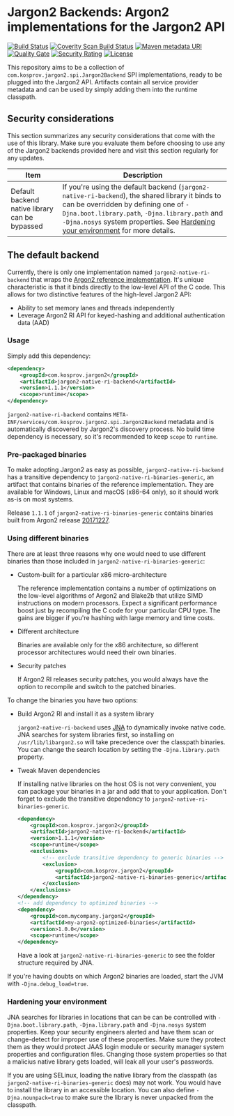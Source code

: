 # Jargon2 Backends: Argon2 implementations for the Jargon2 API 

[![Build Status](https://travis-ci.org/kosprov/jargon2-backends.svg?branch=master)](https://travis-ci.org/kosprov/jargon2-backends)
[![Coverity Scan Build Status](https://scan.coverity.com/projects/14708/badge.svg)](https://scan.coverity.com/projects/kosprov-jargon2-backends)
[![Maven metadata URI](https://img.shields.io/maven-metadata/v/http/central.maven.org/maven2/com/kosprov/jargon2/jargon2-native-ri-backend/maven-metadata.xml.svg)](https://search.maven.org/#search%7Cga%7C1%7Cg%3A%22com.kosprov.jargon2%22%20AND%20a%3A%22jargon2-native-ri-backend%22)
[![Quality Gate](https://sonarcloud.io/api/project_badges/measure?project=com.kosprov.jargon2%3Ajargon2-backends&metric=alert_status)](https://sonarcloud.io/dashboard/index/com.kosprov.jargon2:jargon2-backends)
[![Security Rating](https://sonarcloud.io/api/project_badges/measure?project=com.kosprov.jargon2%3Ajargon2-backends&metric=security_rating)](https://sonarcloud.io/dashboard/index/com.kosprov.jargon2:jargon2-backends)
[![License](https://img.shields.io/badge/License-Apache%202.0-blue.svg)](/LICENSE)

This repository aims to be a collection of `com.kosprov.jargon2.spi.Jargon2Backend` SPI implementations, ready to be plugged into the Jargon2 API. Artifacts contain all service provider metadata and can be used by simply adding them into the runtime classpath.

## Security considerations

This section summarizes any security considerations that come with the use of this library. Make sure you evaluate them before choosing to use any of the Jargon2 backends provided here and visit this section regularly for any updates.

| Item |  Description |
| ---  | --- |
| Default backend native library can be bypassed | If you're using the default backend (`jargon2-native-ri-backend`), the shared library it binds to can be overridden by defining one of `-Djna.boot.library.path`, `-Djna.library.path` and `-Djna.nosys` system properties. See [Hardening your environment](#hardening-your-environment) for more details. |


## The default backend

Currently, there is only one implementation named `jargon2-native-ri-backend` that wraps the [Argon2 reference implementation](https://github.com/P-H-C/phc-winner-argon2 "Argon2 reference implementation repository"). It's unique characteristic is that it binds directly to the low-level API of the C code. This allows for two distinctive features of the high-level Jargon2 API:

- Ability to set memory lanes and threads independently
- Leverage Argon2 RI API for keyed-hashing and additional authentication data (AAD)

### Usage

Simply add this dependency:

```xml
<dependency>
    <groupId>com.kosprov.jargon2</groupId>
    <artifactId>jargon2-native-ri-backend</artifactId>
    <version>1.1.1</version>
    <scope>runtime</scope>
</dependency>
```

`jargon2-native-ri-backend` contains `META-INF/services/com.kosprov.jargon2.spi.Jargon2Backend` metadata and is automatically discovered by Jargon2's discovery process. No build time dependency is necessary, so it's recommended to keep `scope` to `runtime`. 

### Pre-packaged binaries

To make adopting Jargon2 as easy as possible, `jargon2-native-ri-backend` has a transitive dependency to `jargon2-native-ri-binaries-generic`, an artifact that contains binaries of the reference implementation. They are available for Windows, Linux and macOS (x86-64 only), so it should work as-is on most systems.

Release `1.1.1` of `jargon2-native-ri-binaries-generic` contains binaries built from Argon2 release [20171227](https://github.com/P-H-C/phc-winner-argon2/releases/tag/20171227 "Argon2 RI release 20171227").

### Using different binaries

There are at least three reasons why one would need to use different binaries than those included in `jargon2-native-ri-binaries-generic`:

- Custom-built for a particular x86 micro-architecture
    
    The reference implementation contains a number of optimizations on the low-level algorithms of Argon2 and Blake2b that utilize SIMD instructions on modern processors. Expect a significant performance boost just by recompiling the C code for your particular CPU type. The gains are bigger if you're hashing with large memory and time costs.

- Different architecture

    Binaries are available only for the x86 architecture, so different processor architectures would need their own binaries.
    
- Security patches

    If Argon2 RI releases security patches, you would always have the option to recompile and switch to the patched binaries.

To change the binaries you have two options:

- Build Argon2 RI and install it as a system library

    `jargon2-native-ri-backend` uses [JNA](https://github.com/java-native-access/jna) to dynamically invoke native code. JNA searches for system libraries first, so installing on `/usr/lib/libargon2.so` will take precedence over the classpath binaries. You can change the search location by setting the `-Djna.library.path` property.

- Tweak Maven dependencies

    If installing native libraries on the host OS is not very convenient, you can package your binaries in a jar and add that to your application. Don't forget to exclude the transitive dependency to `jargon2-native-ri-binaries-generic`.
    
    ```xml
    <dependency>
        <groupId>com.kosprov.jargon2</groupId>
        <artifactId>jargon2-native-ri-backend</artifactId>
        <version>1.1.1</version>
        <scope>runtime</scope>
        <exclusions>
            <!-- exclude transitive dependency to generic binaries -->
            <exclusion>
                <groupId>com.kosprov.jargon2</groupId>
                <artifactId>jargon2-native-ri-binaries-generic</artifactId>
            </exclusion>
        </exclusions>
    </dependency>
    <!-- add dependency to optimized binaries -->
    <dependency>
        <groupId>com.mycompany.jargon2</groupId>
        <artifactId>my-argon2-optimized-binaries</artifactId>
        <version>1.0.0</version>
        <scope>runtime</scope>
    </dependency>
    ```
    Have a look at `jargon2-native-ri-binaries-generic` to see the folder structure required by JNA.
    
If you're having doubts on which Argon2 binaries are loaded, start the JVM with `-Djna.debug_load=true`.

### Hardening your environment

JNA searches for libraries in locations that can be can be controlled with `-Djna.boot.library.path`, `-Djna.library.path` and `-Djna.nosys` system properties. Keep your security engineers alerted and have them scan or change-detect for improper use of these properties. Make sure they protect them as they would protect JAAS login module or security manager system properties and configuration files. Changing those system properties so that a malicius native library gets loaded, will leak all your user's passwords.

If you are using SELinux, loading the native library from the classpath (as `jargon2-native-ri-binaries-generic` does) may not work. You would have to install the library in an accessible location. You can also define `-Djna.nounpack=true` to make sure the library is never unpacked from the classpath.